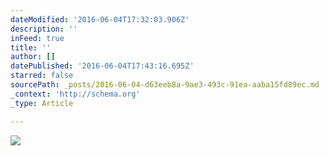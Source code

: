 ```yaml
---
dateModified: '2016-06-04T17:32:03.906Z'
description: ''
inFeed: true
title: ''
author: []
datePublished: '2016-06-04T17:43:16.695Z'
starred: false
sourcePath: _posts/2016-06-04-d63eeb8a-9ae3-493c-91ea-aaba15fd89ec.md
_context: 'http://schema.org'
_type: Article

---
```

![](https://the-grid-user-content.s3-us-west-2.amazonaws.com/be5900f9-fa4a-40d8-8c8f-441c44b04484.jpg)